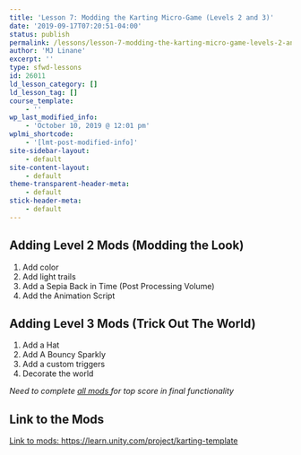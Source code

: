 ```yaml
---
title: 'Lesson 7: Modding the Karting Micro-Game (Levels 2 and 3)'
date: '2019-09-17T07:20:51-04:00'
status: publish
permalink: /lessons/lesson-7-modding-the-karting-micro-game-levels-2-and-3
author: 'MJ Linane'
excerpt: ''
type: sfwd-lessons
id: 26011
ld_lesson_category: []
ld_lesson_tag: []
course_template:
    - ''
wp_last_modified_info:
    - 'October 10, 2019 @ 12:01 pm'
wplmi_shortcode:
    - '[lmt-post-modified-info]'
site-sidebar-layout:
    - default
site-content-layout:
    - default
theme-transparent-header-meta:
    - default
stick-header-meta:
    - default
---
```

Adding Level 2 Mods (Modding the Look)
--------------------------------------

1. Add color
2. Add light trails
3. Add a Sepia Back in Time (Post Processing Volume)
4. Add the Animation Script

Adding Level 3 Mods (Trick Out The World)
-----------------------------------------

1. Add a Hat
2. Add A Bouncy Sparkly
3. Add a custom triggers
4. Decorate the world

*Need to complete <span style="text-decoration: underline;">all mods </span>for top score in final functionality*

Link to the Mods
----------------

[Link to mods: https://learn.unity.com/project/karting-template ](https://learn.unity.com/project/karting-template)
